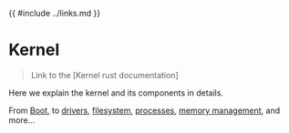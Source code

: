 {{ #include ../links.md }}

# Kernel

> Link to the [Kernel rust documentation]

Here we explain the kernel and its components in details.

From [Boot](./boot.md), to [drivers](./drivers/index.md), [filesystem](./filesystem/index.md), [processes](./processes/index.md), [memory management](./memory/index.md), and more...